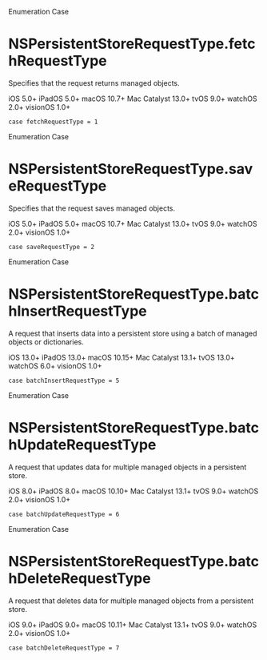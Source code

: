 Enumeration Case

# NSPersistentStoreRequestType.fetchRequestType

Specifies that the request returns managed objects.

iOS 5.0+  iPadOS 5.0+  macOS 10.7+  Mac Catalyst 13.0+  tvOS 9.0+  watchOS
2.0+  visionOS 1.0+

    
    
    case fetchRequestType = 1

Enumeration Case

# NSPersistentStoreRequestType.saveRequestType

Specifies that the request saves managed objects.

iOS 5.0+  iPadOS 5.0+  macOS 10.7+  Mac Catalyst 13.0+  tvOS 9.0+  watchOS
2.0+  visionOS 1.0+

    
    
    case saveRequestType = 2

Enumeration Case

# NSPersistentStoreRequestType.batchInsertRequestType

A request that inserts data into a persistent store using a batch of managed
objects or dictionaries.

iOS 13.0+  iPadOS 13.0+  macOS 10.15+  Mac Catalyst 13.1+  tvOS 13.0+  watchOS
6.0+  visionOS 1.0+

    
    
    case batchInsertRequestType = 5

Enumeration Case

# NSPersistentStoreRequestType.batchUpdateRequestType

A request that updates data for multiple managed objects in a persistent
store.

iOS 8.0+  iPadOS 8.0+  macOS 10.10+  Mac Catalyst 13.1+  tvOS 9.0+  watchOS
2.0+  visionOS 1.0+

    
    
    case batchUpdateRequestType = 6

Enumeration Case

# NSPersistentStoreRequestType.batchDeleteRequestType

A request that deletes data for multiple managed objects from a persistent
store.

iOS 9.0+  iPadOS 9.0+  macOS 10.11+  Mac Catalyst 13.1+  tvOS 9.0+  watchOS
2.0+  visionOS 1.0+

    
    
    case batchDeleteRequestType = 7

